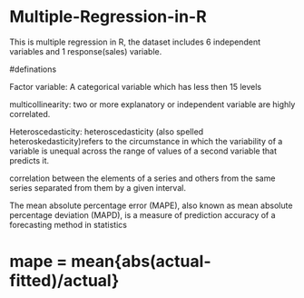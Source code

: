 # Multiple-Regression-in-R
This is multiple regression in R, the dataset includes 6 independent variables and 1 response(sales) variable.

#definations

Factor variable: A categorical variable which has less then
15 levels

multicollinearity: two or more explanatory or independent
variable are highly correlated.

Heteroscedasticity: heteroscedasticity (also spelled
heteroskedasticity)refers to the circumstance in which the
variability of a variable is unequal across the range of
values of a second variable that predicts it.

correlation between the elements of a series and others from
the same series separated from them by a given interval.

The mean absolute percentage error (MAPE), also known as
mean absolute percentage deviation (MAPD), is a measure of
prediction accuracy of a forecasting method in statistics

#          mape = mean{abs(actual-fitted)/actual}
